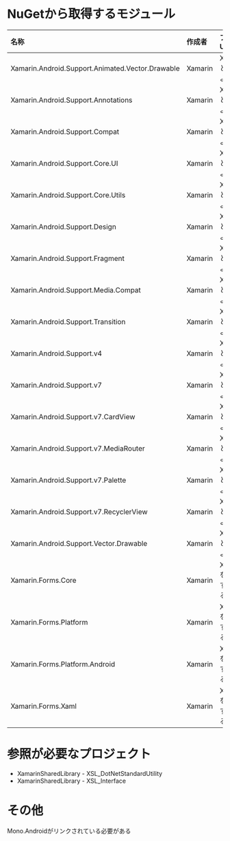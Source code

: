 # NuGetから取得するモジュール

|名称|作成者|プロジェクトURL|
|:--|:--|:--|
|Xamarin.Android.Support.Animated.Vector.Drawable|Xamarin|Xamarin.Formsとの依存関係により追加|
|Xamarin.Android.Support.Annotations|Xamarin|Xamarin.Formsとの依存関係により追加|
|Xamarin.Android.Support.Compat|Xamarin|Xamarin.Formsとの依存関係により追加|
|Xamarin.Android.Support.Core.UI|Xamarin|Xamarin.Formsとの依存関係により追加|
|Xamarin.Android.Support.Core.Utils|Xamarin|Xamarin.Formsとの依存関係により追加|
|Xamarin.Android.Support.Design|Xamarin|Xamarin.Formsとの依存関係により追加|
|Xamarin.Android.Support.Fragment|Xamarin|Xamarin.Formsとの依存関係により追加|
|Xamarin.Android.Support.Media.Compat|Xamarin|Xamarin.Formsとの依存関係により追加|
|Xamarin.Android.Support.Transition|Xamarin|Xamarin.Formsとの依存関係により追加|
|Xamarin.Android.Support.v4|Xamarin|Xamarin.Formsとの依存関係により追加|
|Xamarin.Android.Support.v7|Xamarin|Xamarin.Formsとの依存関係により追加|
|Xamarin.Android.Support.v7.CardView|Xamarin|Xamarin.Formsとの依存関係により追加|
|Xamarin.Android.Support.v7.MediaRouter|Xamarin|Xamarin.Formsとの依存関係により追加|
|Xamarin.Android.Support.v7.Palette|Xamarin|Xamarin.Formsとの依存関係により追加|
|Xamarin.Android.Support.v7.RecyclerView|Xamarin|Xamarin.Formsとの依存関係により追加|
|Xamarin.Android.Support.Vector.Drawable|Xamarin|Xamarin.Formsとの依存関係により追加|
|Xamarin.Forms.Core|Xamarin|Xamarin.Formsをインストールすると追加される|
|Xamarin.Forms.Platform|Xamarin|Xamarin.Formsをインストールすると追加される|
|Xamarin.Forms.Platform.Android|Xamarin|Xamarin.Formsをインストールすると追加される|
|Xamarin.Forms.Xaml|Xamarin|Xamarin.Formsをインストールすると追加される|

# 参照が必要なプロジェクト
* XamarinSharedLibrary - XSL_DotNetStandardUtility
* XamarinSharedLibrary - XSL_Interface

# その他
Mono.Androidがリンクされている必要がある
